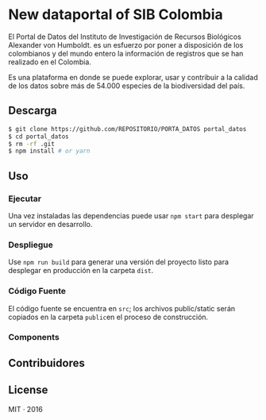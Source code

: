 
# New dataportal of SIB Colombia

El Portal de Datos del Instituto de Investigación de Recursos Biológicos
Alexander von Humboldt.  es un esfuerzo por poner a disposición de los
colombianos y del mundo entero la información de registros que se han realizado
en el Colombia.


Es una plataforma en donde se puede explorar, usar y contribuir a la calidad de
los datos sobre más de 54.000 especies de la biodiversidad del país.



## Descarga

```sh
$ git clone https://github.com/REPOSITORIO/PORTA_DATOS portal_datos
$ cd portal_datos
$ rm -rf .git
$ npm install # or yarn
```

## Uso

### Ejecutar

Una vez instaladas las dependencias puede usar `npm start` para desplegar un
servidor en desarrollo.

### Despliegue

Use `npm run build` para generar una versión del proyecto listo para desplegar
en producción en la carpeta `dist`.

### Código Fuente

El código fuente se encuentra en  `src`; los archivos public/static serán
copiados en la carpeta `public`en el proceso de construcción.


### Components


## Contribuidores



## License

MIT · 2016

